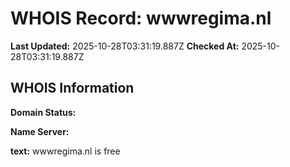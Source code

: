# WHOIS Record: wwwregima.nl

**Last Updated:** 2025-10-28T03:31:19.887Z
**Checked At:** 2025-10-28T03:31:19.887Z

## WHOIS Information

**Domain Status:** 

**Name Server:** 

**text:** wwwregima.nl is free

